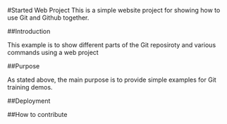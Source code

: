 #Started Web Project
This is a simple website project for showing how to use Git and Github together.

##Introduction 

This example is to show different parts of the Git reposiroty and various commands using a web project

##Purpose

As stated above, the main purpose is to provide simple examples for Git training demos.

##Deployment

##How to contribute